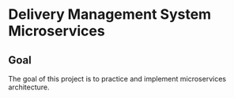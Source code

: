 # Delivery Management System Microservices

## Goal
The goal of this project is to practice and implement microservices architecture.
